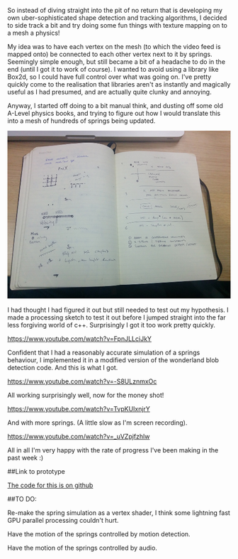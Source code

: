 So instead of diving straight into the pit of no return that is developing my own uber-sophisticated shape detection and tracking algorithms, I decided to side track a bit and try doing some fun things with texture mapping on to a mesh a physics! 

My idea was to have each vertex on the mesh (to which the video feed is mapped onto) be connected to each other vertex next to it by springs. Seemingly simple enough, but still became a bit of a headache to do in the end (until I got it to work of course). I wanted to avoid using a library like Box2d, so I could have full control over what was going on. I've pretty quickly come to the realisation that libraries aren't as instantly and magically useful as I had presumed, and are actually quite clunky and annoying. 

Anyway, I started off doing to a bit manual think, and dusting off some old A-Level physics books, and trying to figure out how I would translate this into a mesh of hundreds of springs being updated. 

![image3](../project_images/spring-notes.jpg)

I had thought I had figured it out but still needed to test out my hypothesis. I made a processing sketch to test it out before I jumped straight into the far less forgiving world of c++. Surprisingly I got it too work pretty quickly.

https://www.youtube.com/watch?v=FpnJLLciJkY

Confident that I had a reasonably accurate simulation of a springs behaviour, I implemented it in a modified version of the wonderland blob detection code. And this is what I got.

https://www.youtube.com/watch?v=-S8ULznmxOc

All working surprisingly well, now for the money shot!

https://www.youtube.com/watch?v=TvpKUIxnjrY

And with more springs. (A little slow as I'm screen recording).

https://www.youtube.com/watch?v=_uVZpjfzhlw

All in all I'm very happy with the rate of progress I've been making in the past week :)

##Link to prototype

[The code for this is on github](https://github.com/terrybroad/Spring-Mesh-Webcam)

##TO DO:

Re-make the spring simulation as a vertex shader, I think some lightning fast GPU parallel processing couldn't hurt.

Have the motion of the springs controlled by motion detection. 

Have the motion of the springs controlled by audio. 
